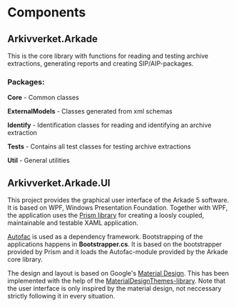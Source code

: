 # Components

## Arkivverket.Arkade
This is the core library with functions for reading and testing archive extractions, generating reports and creating SIP/AIP-packages.

### Packages:
**Core** - Common classes

**ExternalModels** - Classes generated from xml schemas

**Identify** - Identification classes for reading and identifying an archive extraction

**Tests** - Contains all test classes for testing archive extractions

**Util** - General utilities


## Arkivverket.Arkade.UI

This project provides the graphical user interface of the Arkade 5 software. It is based on WPF, Windows Presentation Foundation. Together with WPF, the application uses the [Prism library](https://github.com/PrismLibrary/Prism) for creating a loosly coupled, maintainable and testable XAML application.  

[Autofac](https://autofac.org) is used as a dependency framework. Bootstrapping of the applications happens in **Bootstrapper.cs**. It is based on the bootstrapper provided by Prism and it loads the Autofac-module provided by the Arkade core library. 

The design and layout is based on Google's [Material Design](https://material.google.com/). This has been implemented with the help of the [MaterialDesignThemes-library](http://materialdesigninxaml.net/). Note that the user interface is only inspired by the material design, not neccessary strictly following it in every situation. 
